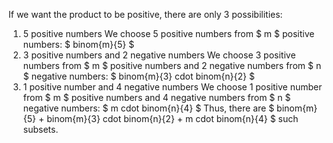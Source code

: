 If we want the product to be positive, there are only 3 possibilities:

1. 5 positive numbers
   We choose 5 positive numbers from $ m $ positive numbers: $ binom{m}{5} $
2. 3 positive numbers and 2 negative numbers
   We choose 3 positive numbers from $ m $ positive numbers and 2 negative numbers from $ n $ negative numbers: $ binom{m}{3} cdot binom{n}{2} $
3. 1 positive number and 4 negative numbers
   We choose 1 positive number from $ m $ positive numbers and 4 negative numbers from $ n $ negative numbers: $ m cdot binom{n}{4} $
   Thus, there are $ binom{m}{5} + binom{m}{3} cdot binom{n}{2} + m cdot binom{n}{4} $ such subsets.
